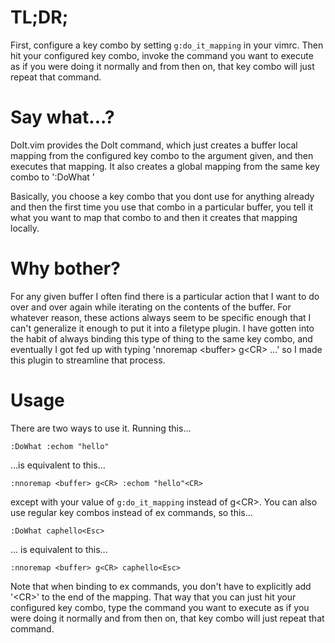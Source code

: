 # TL;DR;

First, configure a key combo by setting `g:do_it_mapping` in your vimrc. Then hit your configured key combo,
invoke the command you want to execute as if you were doing it normally and from then on, that key combo will
just repeat that command.

# Say what...?

DoIt.vim provides the DoIt command, which just creates a buffer local mapping from the configured key combo to
the argument given, and then executes that mapping. It also creates a global mapping from the same key combo
to ':DoWhat '

Basically, you choose a key combo that you dont use for anything already and then the first time you use that
combo in a particular buffer, you tell it what you want to map that combo to and then it creates that mapping
locally.

# Why bother?

For any given buffer I often find there is a particular action that I want to do over and over again while
iterating on the contents of the buffer. For whatever reason, these actions always seem to be specific enough
that I can't generalize it enough to put it into a filetype plugin. I have gotten into the habit of always
binding this type of thing to the same key combo, and eventually I got fed up with typing 'nnoremap \<buffer\>
g\<CR\> ...' so I made this plugin to streamline that process. 

# Usage

There are two ways to use it. Running this...

    :DoWhat :echom "hello"

...is equivalent to this...

    :nnoremap <buffer> g<CR> :echom "hello"<CR>

except with your value of `g:do_it_mapping` instead of g\<CR\>. You can also use regular key combos instead of
ex commands, so this...

    :DoWhat caphello<Esc>

... is equivalent to this...

    :nnoremap <buffer> g<CR> caphello<Esc>

Note that when binding to ex commands, you don't have to explicitly add '\<CR\>' to the end of the mapping.
That way that you can just hit your configured key combo, type the command you want to execute as if you were
doing it normally and from then on, that key combo will just repeat that command.
